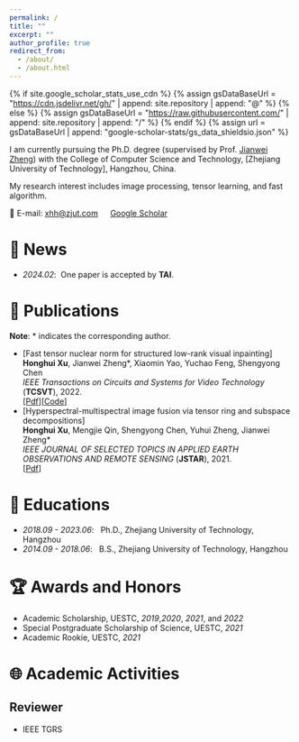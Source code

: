```yaml
---
permalink: /
title: ""
excerpt: ""
author_profile: true
redirect_from: 
  - /about/
  - /about.html
---
```


{% if site.google_scholar_stats_use_cdn %}
{% assign gsDataBaseUrl = "https://cdn.jsdelivr.net/gh/" | append: site.repository | append: "@" %}
{% else %}
{% assign gsDataBaseUrl = "https://raw.githubusercontent.com/" | append: site.repository | append: "/" %}
{% endif %}
{% assign url = gsDataBaseUrl | append: "google-scholar-stats/gs_data_shieldsio.json" %}

<span class='anchor' id='about-me'></span>

I am currently pursuing the Ph.D. degree (supervised by Prof. [Jianwei Zheng](https://github.com/ZhengJianwei2/)) with the College of Computer Science and Technology, [Zhejiang University of Technology], Hangzhou, China.


My research interest includes image processing, tensor learning, and fast algorithm. 

📧 E-mail: <xhh@zjut.com> &emsp; [Google Scholar](https://scholar.google.com.hk/citations?user=_cZgJawAAAAJ&hl=zh-CN&oi=sra)

# 🔔 News
- *2024.02*: &nbsp;One paper is accepted by <b>TAI</b>.

# 📄 Publications 
<b>Note</b>: \* indicates the corresponding author. 
- [Fast tensor nuclear norm for structured low-rank visual inpainting]<br>
<b>Honghui Xu</b>, Jianwei Zheng\*, Xiaomin Yao, Yuchao Feng, Shengyong Chen <br>
*IEEE Transactions on Circuits and Systems for Video Technology* (<b>TCSVT</b>), 2022. <br> [[Pdf](https://ieeexplore.ieee.org/abstract/document/9381277/)][[Code](https://github.com/ZhengJianwei2/HFTNN)]
- [Hyperspectral-multispectral image fusion via tensor ring and subspace decompositions]<br>
<b>Honghui Xu</b>, Mengjie Qin, Shengyong Chen, Yuhui Zheng, Jianwei Zheng\*  <br>
*IEEE JOURNAL OF SELECTED TOPICS IN APPLIED EARTH OBSERVATIONS AND REMOTE SENSING* (<b>JSTAR</b>), 2021. <br> [[Pdf](https://ieeexplore.ieee.org/stamp/stamp.jsp?arnumber=9525254/)]



# 📖 Educations
- *2018.09 - 2023.06*: &nbsp; Ph.D., Zhejiang University of Technology, Hangzhou
- *2014.09 - 2018.06*: &nbsp; B.S., Zhejiang University of Technology, Hangzhou

# 🏆 Awards and Honors
- Academic Scholarship, UESTC, *2019*,*2020*, *2021*, and *2022*
- Special Postgraduate Scholarship of Science, UESTC, *2021*
- Academic Rookie, UESTC, *2021*


# 🌐 Academic Activities

## Reviewer
- IEEE TGRS

